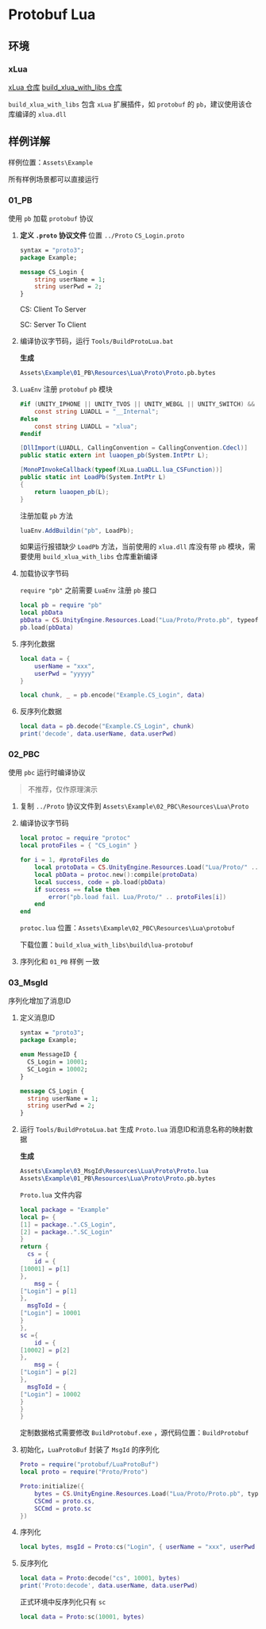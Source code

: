 # Protobuf Lua

## 环境

### xLua

[xLua 仓库](https://github.com/Tencent/xLua.git) [build_xlua_with_libs 仓库](https://github.com/chexiongsheng/build_xlua_with_libs.git)

`build_xlua_with_libs` 包含 `xLua` 扩展插件，如 `protobuf` 的 `pb`，建议使用该仓库编译的 `xlua.dll`



## **样例详解**

样例位置：`Assets\Example`

所有样例场景都可以直接运行

### 01_PB

使用 `pb` 加载 `protobuf` 协议

1. **定义 `.proto` 协议文件**
    位置 `../Proto`
    `CS_Login.proto`

   ```protobuf
   syntax = "proto3";
   package Example;
   
   message CS_Login {
       string userName = 1;
       string userPwd = 2;
   }
   ```
   
   CS: Client To Server
   
   SC: Server To Client
   
2. 编译协议字节码，运行 `Tools/BuildProtoLua.bat`

   **生成**

   ```tex
   Assets\Example\01_PB\Resources\Lua\Proto\Proto.pb.bytes
   ```
   
3. `LuaEnv` 注册 `protobuf` `pb` 模块

    ```c#
    #if (UNITY_IPHONE || UNITY_TVOS || UNITY_WEBGL || UNITY_SWITCH) && !UNITY_EDITOR
    	const string LUADLL = "__Internal";
    #else
        const string LUADLL = "xlua";
    #endif
    
    [DllImport(LUADLL, CallingConvention = CallingConvention.Cdecl)]
    public static extern int luaopen_pb(System.IntPtr L);
    
    [MonoPInvokeCallback(typeof(XLua.LuaDLL.lua_CSFunction))]
    public static int LoadPb(System.IntPtr L)
    {
    	return luaopen_pb(L);
    }
    ```

    注册加载 `pb` 方法

    ```c#
    luaEnv.AddBuildin("pb", LoadPb);
    ```

    如果运行报错缺少 `LoadPb` 方法，当前使用的 `xlua.dll` 库没有带 `pb` 模块，需要使用 `build_xlua_with_libs` 仓库重新编译

4. 加载协议字节码

    `require "pb"` 之前需要 `LuaEnv` 注册 `pb` 接口

    ```lua
    local pb = require "pb"
    local pbData
    pbData = CS.UnityEngine.Resources.Load("Lua/Proto/Proto.pb", typeof(CS.UnityEngine.TextAsset)).bytes
    pb.load(pbData)
    ```

5. 序列化数据

    ```lua
    local data = {
        userName = "xxx",
        userPwd = "yyyyy"
    }
    
    local chunk, _ = pb.encode("Example.CS_Login", data)
    ```

6. 反序列化数据

    ```lua
    local data = pb.decode("Example.CS_Login", chunk)
    print('decode', data.userName, data.userPwd)
    ```

### 02_PBC

使用 `pbc` 运行时编译协议

> 不推荐，仅作原理演示

1. 复制 `../Proto` 协议文件到 `Assets\Example\02_PBC\Resources\Lua\Proto`

2. 编译协议字节码

   ```lua
   local protoc = require "protoc"
   local protoFiles = { "CS_Login" }
   
   for i = 1, #protoFiles do
       local protoData = CS.UnityEngine.Resources.Load("Lua/Proto/" .. protoFiles[i], typeof(CS.UnityEngine.TextAsset)).bytes
       local pbData = protoc.new():compile(protoData)
       local success, code = pb.load(pbData)
       if success == false then
           error("pb.load fail. Lua/Proto/" .. protoFiles[i])
       end
   end
   ```

   `protoc.lua` 位置：`Assets\Example\02_PBC\Resources\Lua\protobuf`

   下载位置：`build_xlua_with_libs\build\lua-protobuf`

3. 序列化和 `01_PB` 样例 一致

### 03_MsgId

序列化增加了消息ID

1. 定义消息ID

   ```protobuf
   syntax = "proto3";
   package Example;
   
   enum MessageID {
     CS_Login = 10001;
     SC_Login = 10002;
   }
   
   message CS_Login {
     string userName = 1;
     string userPwd = 2;
   }
   ```

2. 运行 `Tools/BuildProtoLua.bat` 生成 `Proto.lua` 消息ID和消息名称的映射数据

   **生成**

   ```tex
   Assets\Example\03_MsgId\Resources\Lua\Proto\Proto.lua
   Assets\Example\01_PB\Resources\Lua\Proto\Proto.pb.bytes
   ```

   `Proto.lua` 文件内容

   ```lua
   local package = "Example"
   local p= {
   [1] = package..".CS_Login",
   [2] = package..".SC_Login"
   }
   return {
     cs = {
       id = {
   [10001] = p[1]
   },
       msg = {
   ["Login"] = p[1]
   },
     msgToId = {
   ["Login"] = 10001
   }
   },
   sc ={
       id = {
   [10002] = p[2]
   },
       msg = {
   ["Login"] = p[2]
   },
     msgToId = {
   ["Login"] = 10002
   }
   }
   }
   ```

   定制数据格式需要修改 `BuildProtobuf.exe` ，源代码位置：`BuildProtobuf`

3. 初始化，`LuaProtoBuf` 封装了 `MsgId` 的序列化

   ```lua
   Proto = require("protobuf/LuaProtoBuf")
   local proto = require("Proto/Proto")
   
   Proto:initialize({
       bytes = CS.UnityEngine.Resources.Load("Lua/Proto/Proto.pb", typeof(CS.UnityEngine.TextAsset)).bytes,
       CSCmd = proto.cs,
       SCCmd = proto.sc
   })
   ```

4. 序列化

   ```lua
   local bytes, msgId = Proto:cs("Login", { userName = "xxx", userPwd = "yyyyy" })
   ```

5. 反序列化

   ```lua
   local data = Proto:decode("cs", 10001, bytes)
   print('Proto:decode', data.userName, data.userPwd)
   ```

   正式环境中反序列化只有 `sc`

   ```lua
   local data = Proto:sc(10001, bytes)
   ```

   

